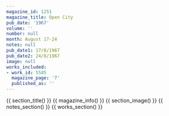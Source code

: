 ```yaml
---
magazine_id: 1251
magazine_title: Open City
pub_date: '1967'
volume: ''
number: null
month: August 17-24
notes: null
pub_date1: 17/8/1967
pub_date2: 24/8/1967
image: null
works_included:
- work_id: 5585
  magazine_page: '7'
  published_as: ''
---
```


{{ section_title() }}
{{ magazine_info() }}
{{ section_image() }}
{{ notes_section() }}
{{ works_section() }}
